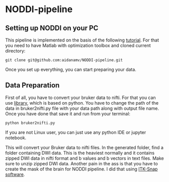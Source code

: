 # NODDI-pipeline
## Setting up NODDI on your PC
This pipeline is implemented on the basis of the following [tutorial](http://mig.cs.ucl.ac.uk/index.php?n=Tutorial.NODDImatlab).
For that you need to have Matlab with optimization toolbox and cloned current directory:

`git clone git@github.com:aidanamv/NODDI-pipeline.git` 

Once you set up everything, you can start preparing your data. 

## Data Preparation
First of all, you have to convert your bruker data to nifti. For that you can use [library](https://github.com/SebastianoF/bruker2nifti), which is based on python. You have to change the path of the data in bruker2nifti.py file with your data path along with output file name. Once you have done that save it and run from your terminal:

`python bruker2nifti.py` 

If you are not Linux user, you can just use any python IDE or jupyter notebook.

This will convert your Bruker data to nifti files. In the generated folder, find a folder containing DWI data. This is the heaviest normally and it contains zipped DWI data in nifti format and b values and b vectors in text files. Make sure to unzip zipped DWI data. Another pain in the ass is that you have to create the mask of the brain for NODDI pipeline. I did that using [ITK-Snap software](http://www.itksnap.org/pmwiki/pmwiki.php). 
